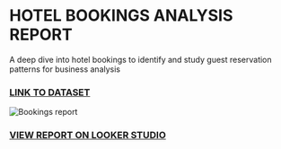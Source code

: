 # HOTEL BOOKINGS ANALYSIS REPORT

A deep dive into hotel bookings to identify and study guest reservation patterns for business analysis

### [LINK TO DATASET](https://docs.google.com/spreadsheets/d/1a0Jo56dbyYUVsaKFYtwYhyU4hvJlz5TL-ONzd488oag/edit?usp=sharing)

![Bookings report](https://github.com/AdesanyaAzeez/Data-Visualizations/assets/95116501/c02932f6-91f6-4374-a34a-0ea32afc5ff9)

### [VIEW REPORT ON LOOKER STUDIO](https://lookerstudio.google.com/s/nXxLUy1HSAw)

